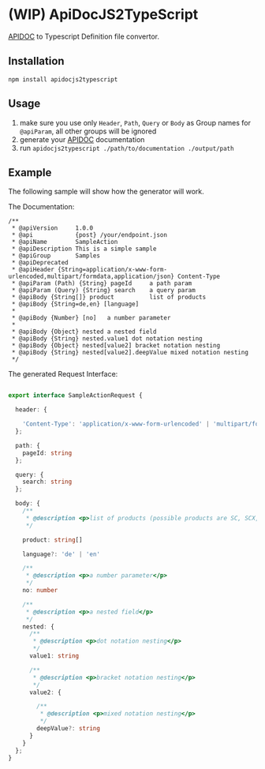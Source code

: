 # (WIP) ApiDocJS2TypeScript

[APIDOC](http://apidocjs.com) to Typescript Definition file convertor.

## Installation

```
npm install apidocjs2typescript
```

## Usage

1. make sure you use only `Header`, `Path`, `Query` or `Body` as Group names for `@apiParam`, all other groups will be ignored
2. generate your [APIDOC](http://apidocjs.com) documentation
3. run `apidocjs2typescript ./path/to/documentation ./output/path`

## Example

The following sample will show how the generator will work.

The Documentation:

```injectablephp
/**
 * @apiVersion     1.0.0
 * @api            {post} /your/endpoint.json
 * @apiName        SampleAction
 * @apiDescription This is a simple sample
 * @apiGroup       Samples
 * @apiDeprecated
 * @apiHeader {String=application/x-www-form-urlencoded,multipart/formdata,application/json} Content-Type
 * @apiParam (Path) {String} pageId     a path param
 * @apiParam (Query) {String} search    a query param
 * @apiBody {String[]} product          list of products
 * @apiBody {String=de,en} [language]   
 *               
 * @apiBody {Number} [no]   a number parameter
 *               
 * @apiBody {Object} nested a nested field
 * @apiBody {String} nested.value1 dot notation nesting
 * @apiBody {Object} nested[value2] bracket notation nesting
 * @apiBody {String} nested[value2].deepValue mixed notation nesting
 */
```

The generated Request Interface:

```typescript

export interface SampleActionRequest {

  header: {

    'Content-Type': 'application/x-www-form-urlencoded' | 'multipart/formdata' | 'application/json'
  };

  path: {
    pageId: string
  };

  query: {
    search: string
  };

  body: {
    /**
     * @description <p>list of products (possible products are SC, SCX, SC_INT, FK, NC, EM, EMX, PB, PBT, VATID, VATIDX)</p>
     */

    product: string[]

    language?: 'de' | 'en'

    /**
     * @description <p>a number parameter</p>
     */
    no: number

    /**
     * @description <p>a nested field</p>
     */
    nested: {
      /**
       * @description <p>dot notation nesting</p>
       */
      value1: string

      /**
       * @description <p>bracket notation nesting</p>
       */
      value2: {

        /**
         * @description <p>mixed notation nesting</p>
         */
        deepValue?: string
      }
    }
  };
}
```
